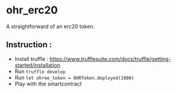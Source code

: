 # ohr_erc20
A straightforward of an erc20 token.

## Instruction :
* Install truffle : https://www.trufflesuite.com/docs/truffle/getting-started/installation
* Run `truffle develop`
* Run `let ohree_token = OHRToken.deployed(1000)`
* Play with the smartcontract
